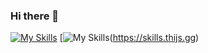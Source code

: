 ### Hi there 👋

[![My Skills](https://skills.thijs.gg/icons?i=html,css,mysql,php,js,java)](https://skills.thijs.gg)
[![My Skills](https://skills.thijs.gg/icons?i=cloudflare,discord)(https://skills.thijs.gg)
